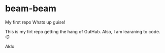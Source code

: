 # beam-beam
My first repo
Whats up guise!

This is my firt repo getting the hang of GutHub. 
Also, I am learaning to code. :D 

Aldo
